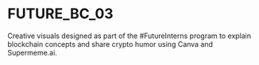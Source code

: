 # FUTURE_BC_03
Creative visuals designed as part of the #FutureInterns program to explain blockchain concepts and share crypto humor using Canva and Supermeme.ai.
